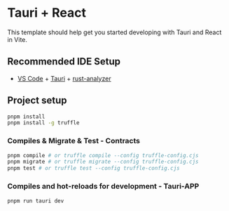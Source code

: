# Tauri + React

This template should help get you started developing with Tauri and React in Vite.

## Recommended IDE Setup

- [VS Code](https://code.visualstudio.com/) + [Tauri](https://marketplace.visualstudio.com/items?itemName=tauri-apps.tauri-vscode) + [rust-analyzer](https://marketplace.visualstudio.com/items?itemName=rust-lang.rust-analyzer)


## Project setup

```bash
pnpm install
pnpm install -g truffle
```

### Compiles & Migrate & Test - Contracts

```bash
pnpm compile # or truffle compile --config truffle-config.cjs
pnpm migrate # or truffle migrate --config truffle-config.cjs
pnpm test # or truffle test --config truffle-config.cjs
```

### Compiles and hot-reloads for development - Tauri-APP

```bash
pnpm run tauri dev
```